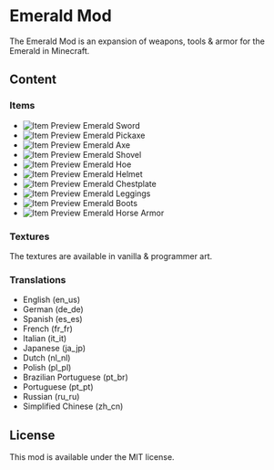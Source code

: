 # Emerald Mod

The Emerald Mod is an expansion of weapons, tools & armor for the Emerald in Minecraft.

## Content

### Items

* ![Item Preview](./src/main/resources/assets/emerald_mod/textures/item/emerald_sword.png?raw=true) Emerald Sword
* ![Item Preview](./src/main/resources/assets/emerald_mod/textures/item/emerald_pickaxe.png?raw=true) Emerald Pickaxe
* ![Item Preview](./src/main/resources/assets/emerald_mod/textures/item/emerald_axe.png?raw=true) Emerald Axe
* ![Item Preview](./src/main/resources/assets/emerald_mod/textures/item/emerald_shovel.png?raw=true) Emerald Shovel
* ![Item Preview](./src/main/resources/assets/emerald_mod/textures/item/emerald_hoe.png?raw=true) Emerald Hoe
* ![Item Preview](./src/main/resources/assets/emerald_mod/textures/item/emerald_helmet.png?raw=true) Emerald Helmet
* ![Item Preview](./src/main/resources/assets/emerald_mod/textures/item/emerald_chestplate.png?raw=true) Emerald Chestplate
* ![Item Preview](./src/main/resources/assets/emerald_mod/textures/item/emerald_leggings.png?raw=true) Emerald Leggings
* ![Item Preview](./src/main/resources/assets/emerald_mod/textures/item/emerald_boots.png?raw=true) Emerald Boots
* ![Item Preview](./src/main/resources/assets/emerald_mod/textures/item/emerald_horse_armor.png?raw=true) Emerald Horse Armor


### Textures

The textures are available in vanilla & programmer art.

### Translations

* English (en_us)
* German (de_de)
* Spanish (es_es)
* French (fr_fr)
* Italian (it_it)
* Japanese (ja_jp)
* Dutch (nl_nl)
* Polish (pl_pl)
* Brazilian Portuguese (pt_br)
* Portuguese (pt_pt)
* Russian (ru_ru)
* Simplified Chinese (zh_cn)

## License

This mod is available under the MIT license.